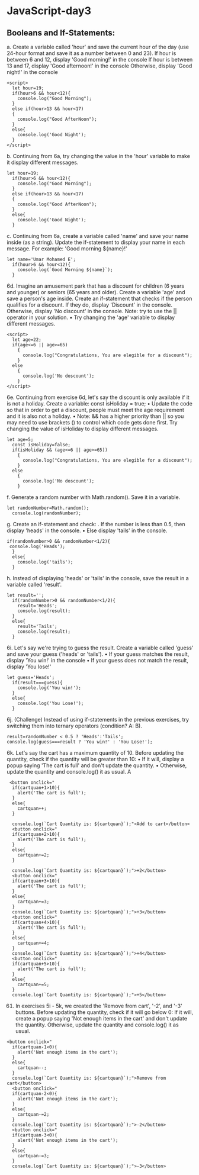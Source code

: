 # JavaScript-day3
## Booleans and If-Statements:
a. Create a variable called 'hour' and save the current hour of the day (use 24-hour format and save it as a number between 0 and 23).
If hour is between 6 and 12, display 'Good morning!' in the console
If hour is between 13 and 17, display 'Good afternoon!' in the console
Otherwise, display 'Good night!' in the console
```
<script>
  let hour=19;
  if(hour>6 && hour<12){
    console.log("Good Morning");
  }
  else if(hour>13 && hour<17)
  {
    console.log("Good AfterNoon");
  }
  else{
    console.log('Good Night');
  }
</script>
```
b. Continuing from 6a, try changing the value in the 'hour' variable to make it display different messages.
```
let hour=19;
  if(hour>6 && hour<12){
    console.log("Good Morning");
  }
  else if(hour>13 && hour<17)
  {
    console.log("Good AfterNoon");
  }
  else{
    console.log('Good Night');
  }
```
c. Continuing from 6a, create a variable called 'name' and save your name inside (as a string). Update the if-statement to display your name in each message. For example: 'Good morning ${name}!'
```
let name='Umar Mohamed E';
  if(hour>6 && hour<12){
    console.log(`Good Morning ${name}`);
  }
```
6d. Imagine an amusement park that has a discount for children (6 years and younger) or seniors (65 years and older).
Create a variable 'age' and save a person's age inside.
Create an if-statement that checks if the person qualifies for a discount. If they do, display 'Discount' in the console. Otherwise, display 'No discount' in the console.
Note: try to use the || operator in your solution.
• Try changing the 'age' variable to display different messages.
```
<script>
  let age=22;
  if(age<=6 || age>=65)
    {
      console.log("Congratulations, You are elegible for a discount");
    }
  else
    {
      console.log('No doscount');
    }
</script>
```
6e. Continuing from exercise 6d, let's say the discount is only available if it is not a holiday. Create a variable: const isHoliday = true;
• Update the code so that in order to get a discount, people must meet the age requirement and it is also not a holiday.
• Note: && has a higher priority than || so you may need to use brackets () to control which code gets done first.
Try changing the value of isHoliday to display different messages.
```
let age=5;
  const isHoliday=false;
  if(isHoliday && (age<=6 || age>=65))
    {
      console.log("Congratulations, You are elegible for a discount");
    }
  else
    {
      console.log('No doscount');
    }
```
f. Generate a random number with Math.random(). Save it in a variable.
```
let randomNumber=Math.random();
  console.log(randomNumber);
```
g. Create an if-statement and check:
. If the number is less than 0.5, then display 'heads' in the console.
• Else display 'tails' in the console.
```
if(randomNumber>0 && randomNumber<1/2){
 console.log('Heads');
  }
  else{
    console.log('tails');
  }
```
h. Instead of displaying 'heads' or 'tails' in the console, save the result in a variable called 'result'.
```
let result='';
  if(randomNumber>0 && randomNumber<1/2){
    result='Heads';
    console.log(result);
  }
  else{
    result='Tails';
    console.log(result);
  }
```
6i. Let's say we're trying to guess the result. Create a variable called 'guess' and save your guess ('heads' or 'tails').
• If your guess matches the result, display 'You win!' in the console
• If your guess does not match the result, display 'You lose!'
```
let guess='Heads';
  if(result===guess){
    console.log('You win!');
  }
  else{
    console.log('You Lose!');
  }
```
6j. (Challenge) Instead of using if-statements in the previous exercises, try switching them into ternary operators (condition? A: B).
```
result=randomNumber < 0.5 ? 'Heads':'Tails';
console.log(guess===result ? 'You win!' : 'You Lose!');
```
6k. Let's say the cart has a maximum quantity of 10. Before updating the quantity, check if the quantity will be greater than 10: • If it will, display a popup saying 'The cart is full' and don't update
the quantity.
• Otherwise, update the quantity and console.log() it as usual. A
```
 <button onclick="
  if(cartquan+1>10){
    alert('The cart is full');
  }
  else{
    cartquan++;
  }
  
  console.log(`Cart Quantity is: ${cartquan}`);">Add to cart</button>
  <button onclick="
  if(cartquan+2>10){
    alert('The cart is full');
  }
  else{
    cartquan+=2;
  }
  
  console.log(`Cart Quantity is: ${cartquan}`);">+2</button>
  <button onclick="
  if(cartquan+3>10){
    alert('The cart is full');
  }
  else{
    cartquan+=3;
  }
  console.log(`Cart Quantity is: ${cartquan}`);">+3</button>
  <button onclick="
  if(cartquan+4>10){
    alert('The cart is full');
  }
  else{
    cartquan+=4;
  }
  console.log(`Cart Quantity is: ${cartquan}`);">+4</button>
  <button onclick="
  if(cartquan+5>10){
    alert('The cart is full');
  }
  else{
    cartquan+=5;
  }
  console.log(`Cart Quantity is: ${cartquan}`);">+5</button>
```
61. In exercises 5i - 5k, we created the 'Remove from cart', '-2', and '-3' buttons. Before updating the quantity, check if it will go below 0:
If it will, create a popup saying 'Not enough items in the cart' and don't update the quantity.
Otherwise, update the quantity and console.log() it as usual.
```
<button onclick="
  if(cartquan-1<0){
    alert('Not enough items in the cart');
  }
  else{
    cartquan--;
  }
  console.log(`Cart Quantity is: ${cartquan}`);">Remove from cart</button>
  <button onclick="
  if(cartquan-2<0){
    alert('Not enough items in the cart');
  }
  else{
    cartquan-=2;
  }
  console.log(`Cart Quantity is: ${cartquan}`);">-2</button>
  <button onclick="
  if(cartquan-3<0){
    alert('Not enough items in the cart');
  }
  else{
    cartquan-=3;
  }
  console.log(`Cart Quantity is: ${cartquan}`);">-3</button>
```
